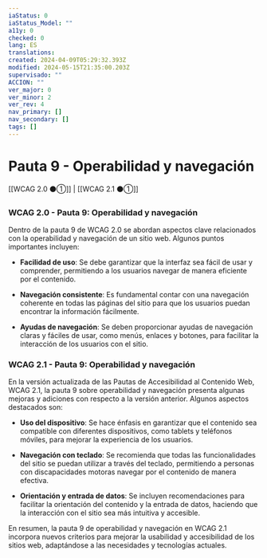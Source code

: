```yaml
---
iaStatus: 0
iaStatus_Model: ""
a11y: 0
checked: 0
lang: ES
translations: 
created: 2024-04-09T05:29:32.393Z
modified: 2024-05-15T21:35:00.203Z
supervisado: ""
ACCION: ""
ver_major: 0
ver_minor: 2
ver_rev: 4
nav_primary: []
nav_secondary: []
tags: []
---
```

# Pauta 9 - Operabilidad y navegación

[[WCAG 2.0 ⚫①]] | [[WCAG 2.1 ⚫①]]

### WCAG 2.0 - Pauta 9: Operabilidad y navegación

Dentro de la pauta 9 de WCAG 2.0 se abordan aspectos clave relacionados con la operabilidad y navegación de un sitio web. Algunos puntos importantes incluyen:

- **Facilidad de uso**: Se debe garantizar que la interfaz sea fácil de usar y comprender, permitiendo a los usuarios navegar de manera eficiente por el contenido.
  
- **Navegación consistente**: Es fundamental contar con una navegación coherente en todas las páginas del sitio para que los usuarios puedan encontrar la información fácilmente.

- **Ayudas de navegación**: Se deben proporcionar ayudas de navegación claras y fáciles de usar, como menús, enlaces y botones, para facilitar la interacción de los usuarios con el sitio.

### WCAG 2.1 - Pauta 9: Operabilidad y navegación

En la versión actualizada de las Pautas de Accesibilidad al Contenido Web, WCAG 2.1, la pauta 9 sobre operabilidad y navegación presenta algunas mejoras y adiciones con respecto a la versión anterior. Algunos aspectos destacados son:

- **Uso del dispositivo**: Se hace énfasis en garantizar que el contenido sea compatible con diferentes dispositivos, como tablets y teléfonos móviles, para mejorar la experiencia de los usuarios.

- **Navegación con teclado**: Se recomienda que todas las funcionalidades del sitio se puedan utilizar a través del teclado, permitiendo a personas con discapacidades motoras navegar por el contenido de manera efectiva.

- **Orientación y entrada de datos**: Se incluyen recomendaciones para facilitar la orientación del contenido y la entrada de datos, haciendo que la interacción con el sitio sea más intuitiva y accesible.

En resumen, la pauta 9 de operabilidad y navegación en WCAG 2.1 incorpora nuevos criterios para mejorar la usabilidad y accesibilidad de los sitios web, adaptándose a las necesidades y tecnologías actuales.
